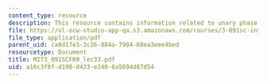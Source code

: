 ```yaml
---
content_type: resource
description: This resource contains information related to unary phase diagrams.
file: https://ol-ocw-studio-app-qa.s3.amazonaws.com/courses/3-091sc-introduction-to-solid-state-chemistry-fall-2010/a16c3f8fd198d433e2406a5694d87d54_MIT3_091SCF09_lec33.pdf
file_type: application/pdf
parent_uid: ca8d17e3-3c26-884a-7904-68ea3eee4bed
resourcetype: Document
title: MIT3_091SCF09_lec33.pdf
uid: a16c3f8f-d198-d433-e240-6a5694d87d54
---
```

